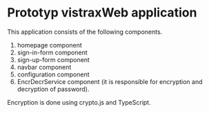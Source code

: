 # Prototyp vistraxWeb application

This application consists of the following components.

1. homepage component
2. sign-in-form component
3. sign-up-form component
4. navbar component
5. configuration component
6. EncrDecrService component (it is responsible for encryption and decryption of password).

Encryption is done using crypto.js and TypeScript.

